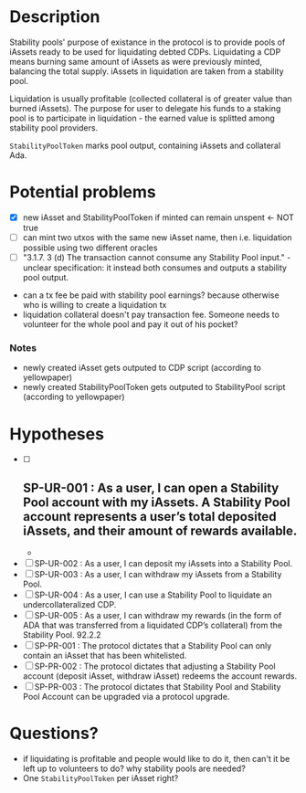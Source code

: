 
# Description

Stability pools' purpose of existance in the protocol is to provide pools of iAssets ready to be used for liquidating debted CDPs.
Liquidating a CDP means burning same amount of iAssets as were previously minted, balancing the total supply. iAssets in liquidation are taken from a stability pool.

Liquidation is usually profitable (collected collateral is of greater value than burned iAssets). The purpose for user to delegate his funds to a staking pool is to participate in liquidation - the earned value is splitted among stability pool providers.

`StabilityPoolToken` marks pool output, containing iAssets and collateral Ada.

# Potential problems
 - [X] new iAsset and StabilityPoolToken if minted can remain unspent <- NOT true
 - [ ] can mint two utxos with the same new iAsset name, then i.e. liquidation possible using two different oracles
 - [ ] "3.1.7. 3 (d) The transaction cannot consume any Stability Pool input." - unclear specification: it instead both consumes and outputs a stability pool output.
 - can a tx fee be paid with stability pool earnings? because otherwise who is willing to create a liquidation tx
 - liquidation collateral doesn't pay transaction fee. Someone needs to volunteer for the whole pool and pay it out of his pocket?

### Notes
 - newly created iAsset gets outputed to CDP script (according to yellowpaper)
 - newly created StabilityPoolToken gets outputed to StabilityPool script (according to yellowpaper)

# Hypotheses

 - [ ] SP-UR-001 : As a user, I can open a Stability Pool account with my iAssets. A Stability Pool account
represents a user’s total deposited iAssets, and their amount of rewards available.
     - 
     - 
 - [ ] SP-UR-002 : As a user, I can deposit my iAssets into a Stability Pool.
 - [ ] SP-UR-003 : As a user, I can withdraw my iAssets from a Stability Pool.
 - [ ] SP-UR-004 : As a user, I can use a Stability Pool to liquidate an undercollateralized CDP.
 - [ ] SP-UR-005 : As a user, I can withdraw my rewards (in the form of ADA that was transferred from a
liquidated CDP’s collateral) from the Stability Pool.
92.2.2
 - [ ] SP-PR-001 : The protocol dictates that a Stability Pool can only contain an iAsset that has been
    whitelisted.
 - [ ] SP-PR-002 : The protocol dictates that adjusting a Stability Pool account (deposit iAsset, withdraw
iAsset) redeems the account rewards.
 - [ ] SP-PR-003 : The protocol dictates that Stability Pool and Stability Pool Account can be upgraded via
a protocol upgrade.

# Questions?
 
 - if liquidating is profitable and people would like to do it, then can't it be left up to volunteers to do? why stability pools are needed?
 - One `StabilityPoolToken` per iAsset right?